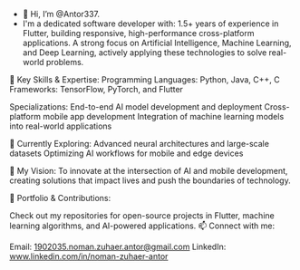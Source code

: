 - 👋 Hi, I’m @Antor337.
- I'm a dedicated software developer with:
  1.5+ years of experience in Flutter, building responsive, high-performance cross-platform applications.
  A strong focus on Artificial Intelligence, Machine Learning, and Deep Learning, actively applying these technologies to solve real-world problems.

🔑 Key Skills & Expertise:
Programming Languages: Python, Java, C++, C
Frameworks: TensorFlow, PyTorch, and Flutter

Specializations:
End-to-end AI model development and deployment
Cross-platform mobile app development
Integration of machine learning models into real-world applications

🌱 Currently Exploring:
Advanced neural architectures and large-scale datasets
Optimizing AI workflows for mobile and edge devices

🚀 My Vision:
To innovate at the intersection of AI and mobile development, creating solutions that impact lives and push the boundaries of technology.

📂 Portfolio & Contributions:

Check out my repositories for open-source projects in Flutter, machine learning algorithms, and AI-powered applications.
📫 Connect with me:

Email: 1902035.noman.zuhaer.antor@gmail.com
LinkedIn: www.linkedin.com/in/noman-zuhaer-antor

<!---
Antor337/Antor337 is a ✨ special ✨ repository because its `README.md` (this file) appears on your GitHub profile.
You can click the Preview link to take a look at your changes.
--->
